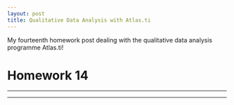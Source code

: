 ```yaml
---
layout: post
title: Qualitative Data Analysis with Atlas.ti
---
```



My fourteenth homework post dealing with the qualitative data analysis programme Atlas.ti!
<!-- more -->

# Homework 14

***





***
